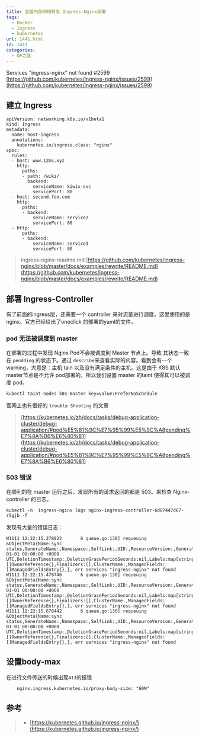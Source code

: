```yaml
---
title: 容器内部网络转发 Ingress-Nginx部署
tags:
  - Docker
  - Ingress
  - kubernetes
url: 1441.html
id: 1441
categories:
  - OP之路
---
```


Services "ingress-nginx" not found #2599 [https://github.com/kubernetes/ingress-nginx/issues/2599](https://github.com/kubernetes/ingress-nginx/issues/2599)

建立 Ingress
----------

    apiVersion: networking.k8s.io/v1beta1
    kind: Ingress
    metadata:
      name: host-ingress
      annotations:
        kubernetes.io/ingress.class: "nginx"
    spec:
      rules:
      - host: www.12ms.xyz
        http:
          paths:
          - path: /wiki/
            backend:
              serviceName: kiwix-svc
              servicePort: 80
      - host: second.foo.com
        http:
          paths:
          - backend:
              serviceName: service2
              servicePort: 80
      - http:
          paths:
          - backend:
              serviceName: service3
              servicePort: 80

> ingress-nginx-readme.md [https://github.com/kubernetes/ingress-nginx/blob/master/docs/examples/rewrite/README.md](https://github.com/kubernetes/ingress-nginx/blob/master/docs/examples/rewrite/README.md)

部署 Ingress-Controller
---------------------

有了前面的ingress层，还需要一个 controller 来对流量进行调度，这里使用的是 nginx。官方已经给出了oneclick 的部署的yaml的文件，

### pod 无法被调度到 master

在部署的过程中发现 Nginx Pod不会被调度到 Master 节点上。导致 其状态一致在 `pendding` 的状态下。通过 `describe`来查看实际的内容。看到会有一个warning，大意是：主机 tain 以及没有满足条件的主机。这是由于 K8S 默认master节点是不允许 pod部署的。所以我们设置 master 的taint 使得其可以被调度 pod。

    kubectl taint nodes k8s-master key=value:PreferNoSchedule

官网上也有很好的 `trouble Shooting` 的文章

> [https://kubernetes.io/zh/docs/tasks/debug-application-cluster/debug-application/#pod%E5%81%9C%E7%95%99%E5%9C%A8pending%E7%8A%B6%E6%80%81](https://kubernetes.io/zh/docs/tasks/debug-application-cluster/debug-application/#pod%E5%81%9C%E7%95%99%E5%9C%A8pending%E7%8A%B6%E6%80%81)

### 503 错误

在顺利的在 master 运行之后，发现所有的请求返回的都是 503。来检查 Nginx-controller 的日志。

    kubectl -n  ingress-nginx logs nginx-ingress-controller-6d87447d67-r5gjb -f

发现有大量的错误日志：

    W1111 12:22:15.278922       6 queue.go:130] requeuing &ObjectMeta{Name:sync status,GenerateName:,Namespace:,SelfLink:,UID:,ResourceVersion:,Generation:0,CreationTimestamp:0001-01-01 00:00:00 +0000 UTC,DeletionTimestamp:,DeletionGracePeriodSeconds:nil,Labels:map[string]string{},Annotations:map[string]string{},OwnerReferences:[]OwnerReference{},Finalizers:[],ClusterName:,ManagedFields:[]ManagedFieldsEntry{},}, err services "ingress-nginx" not found
    W1111 12:22:15.478746       6 queue.go:130] requeuing &ObjectMeta{Name:sync status,GenerateName:,Namespace:,SelfLink:,UID:,ResourceVersion:,Generation:0,CreationTimestamp:0001-01-01 00:00:00 +0000 UTC,DeletionTimestamp:,DeletionGracePeriodSeconds:nil,Labels:map[string]string{},Annotations:map[string]string{},OwnerReferences:[]OwnerReference{},Finalizers:[],ClusterName:,ManagedFields:[]ManagedFieldsEntry{},}, err services "ingress-nginx" not found
    W1111 12:22:15.678442       6 queue.go:130] requeuing &ObjectMeta{Name:sync status,GenerateName:,Namespace:,SelfLink:,UID:,ResourceVersion:,Generation:0,CreationTimestamp:0001-01-01 00:00:00 +0000 UTC,DeletionTimestamp:,DeletionGracePeriodSeconds:nil,Labels:map[string]string{},Annotations:map[string]string{},OwnerReferences:[]OwnerReference{},Finalizers:[],ClusterName:,ManagedFields:[]ManagedFieldsEntry{},}, err services "ingress-nginx" not found

设置body-max
----------

在进行文件传送的时候出现`413`的报错

        nginx.ingress.kubernetes.io/proxy-body-size: "60M"

参考
--

> *   [https://kubernetes.github.io/ingress-nginx/](https://kubernetes.github.io/ingress-nginx/)